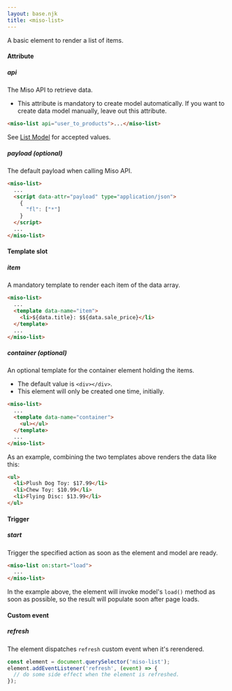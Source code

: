 ```yaml
---
layout: base.njk
title: <miso-list>
---
```


A basic element to render a list of items.

#### Attribute

##### api
The Miso API to retrieve data.
* This attribute is mandatory to create model automatically. If you want to create data model manually, leave out this attribute.
```html
<miso-list api="user_to_products">...</miso-list>
```

See [List Model](../model/list-model) for accepted values.

##### payload (optional)
The default payload when calling Miso API.
```html
<miso-list>
  ...
  <script data-attr="payload" type="application/json">
    {
      "fl": ["*"]
    }
  </script>
  ...
</miso-list>
```

#### Template slot

##### item
A mandatory template to render each item of the data array.
```html
<miso-list>
  ...
  <template data-name="item">
    <li>${data.title}: $${data.sale_price}</li>
  </template>
  ...
</miso-list>
```

##### container (optional)
An optional template for the container element holding the items. 
* The default value is `<div></div>`. 
* This element will only be created one time, initially.

```html
<miso-list>
  ...
  <template data-name="container">
    <ul></ul>
  </template>
  ...
</miso-list>
```

As an example, combining the two templates above renders the data like this:
```html
<ul>
  <li>Plush Dog Toy: $17.99</li>
  <li>Chew Toy: $10.99</li>
  <li>Flying Disc: $13.99</li>
</ul>
```

#### Trigger

##### start
Trigger the specified action as soon as the element and model are ready.
```html
<miso-list on:start="load">
  ...
</miso-list>
```

In the example above, the element will invoke model's `load()` method as soon as possible, so the result will populate soon after page loads.

#### Custom event

##### refresh
The element dispatches `refresh` custom event when it's rerendered.
```js
const element = document.querySelector('miso-list');
element.addEventListener('refresh', (event) => {
  // do some side effect when the element is refreshed.
});
```

